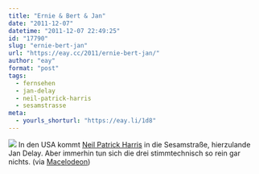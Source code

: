 ```yaml
---
title: "Ernie & Bert & Jan"
date: "2011-12-07"
datetime: "2011-12-07 22:49:25"
id: "17790"
slug: "ernie-bert-jan"
url: "https://eay.cc/2011/ernie-bert-jan/"
author: "eay"
format: "post"
tags:
  - fernsehen
  - jan-delay
  - neil-patrick-harris
  - sesamstrasse
meta:
  - yourls_shorturl: "https://eay.li/1d8"
---
```


[![](https://eay.cc/uploads/2011/jandelaysesamstrasse.jpg)](http://www.ndr.de/fernsehen/sendungen/sesamstrasse/jandelaysesamstrasse111.html) In den USA kommt [Neil Patrick Harris](http://www.youtube.com/watch?v=TxdPYMRSg5A) in die Sesamstraße, hierzulande Jan Delay. Aber immerhin tun sich die drei stimmtechnisch so rein gar nichts. (via [Macelodeon](http://macelodeon.de/links/bookmark-6498/jan-delay-feat.-ernie-%26-bert/))
